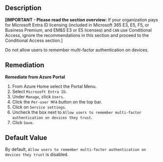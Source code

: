 ## Description

**[IMPORTANT - Please read the section overview:** If your organization pays for Microsoft Entra ID licensing (included in Microsoft 365 E3, E5, F5, or Business Premium, and EM&S E3 or E5 licenses) and `CAN` use Conditional Access, ignore the recommendations in this section and proceed to the Conditional Access section.]

Do not allow users to remember multi-factor authentication on devices.

## Remediation

**Remediate from Azure Portal**

1. From Azure Home select the Portal Menu.
2. Select `Microsoft Entra ID`.
3. Under `Manage`, click `Users`.
4. Click the `Per-user MFA` button on the top bar.
5. Click on `Service settings`.
6. Uncheck the box next to `Allow users to remember multi-factor authentication on devices they trust`.
7. Click `Save`.

## Default Value

By default, `Allow users to remember multi-factor authentication on devices they trust` is disabled.
